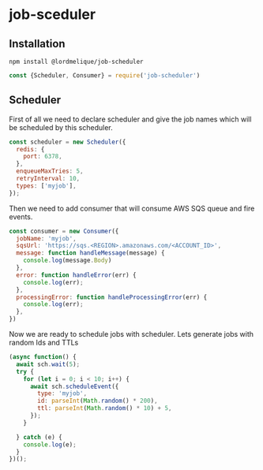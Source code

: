 # job-sceduler
## Installation
`npm install @lordmelique/job-scheduler`
```js
const {Scheduler, Consumer} = require('job-scheduler')
```

## Scheduler

First of all we need to declare scheduler and give the job names which will be scheduled by this scheduler.
```js
const scheduler = new Scheduler({
  redis: {
    port: 6378,
  },
  enqueueMaxTries: 5,
  retryInterval: 10,
  types: ['myjob'],
});
```

Then we need to add consumer that will consume AWS SQS queue and fire events.

```js
const consumer = new Consumer({
  jobName: 'myjob',
  sqsUrl: 'https://sqs.<REGION>.amazonaws.com/<ACCOUNT_ID>',
  message: function handleMessage(message) {
    console.log(message.Body)
  },
  error: function handleError(err) {
    console.log(err);
  },
  processingError: function handleProcessingError(err) {
    console.log(err);
  },
})
```

Now we are ready to schedule jobs with scheduler.
Lets generate jobs with random Ids and TTLs
```js
(async function() {
  await sch.wait(5);
  try {
    for (let i = 0; i < 10; i++) {
      await sch.scheduleEvent({
        type: 'myjob',
        id: parseInt(Math.random() * 200),
        ttl: parseInt(Math.random() * 10) + 5,
      });
    }

  } catch (e) {
    console.log(e);
  }
})();
```
